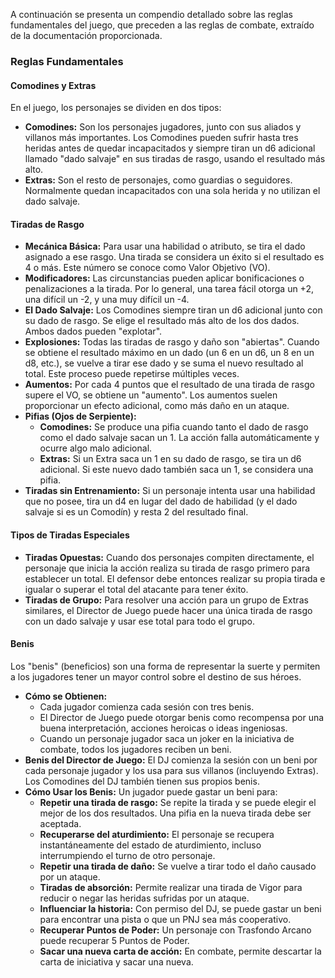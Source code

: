 A continuación se presenta un compendio detallado sobre las reglas fundamentales del juego, que preceden a las reglas de combate, extraído de la documentación proporcionada.

### **Reglas Fundamentales**

#### **Comodines y Extras**
En el juego, los personajes se dividen en dos tipos:
* **Comodines:** Son los personajes jugadores, junto con sus aliados y villanos más importantes. Los Comodines pueden sufrir hasta tres heridas antes de quedar incapacitados y siempre tiran un d6 adicional llamado "dado salvaje" en sus tiradas de rasgo, usando el resultado más alto.
* **Extras:** Son el resto de personajes, como guardias o seguidores. Normalmente quedan incapacitados con una sola herida y no utilizan el dado salvaje.

#### **Tiradas de Rasgo**
* **Mecánica Básica:** Para usar una habilidad o atributo, se tira el dado asignado a ese rasgo. Una tirada se considera un éxito si el resultado es 4 o más. Este número se conoce como Valor Objetivo (VO).
* **Modificadores:** Las circunstancias pueden aplicar bonificaciones o penalizaciones a la tirada. Por lo general, una tarea fácil otorga un +2, una difícil un -2, y una muy difícil un -4.
* **El Dado Salvaje:** Los Comodines siempre tiran un d6 adicional junto con su dado de rasgo. Se elige el resultado más alto de los dos dados. Ambos dados pueden "explotar".
* **Explosiones:** Todas las tiradas de rasgo y daño son "abiertas". Cuando se obtiene el resultado máximo en un dado (un 6 en un d6, un 8 en un d8, etc.), se vuelve a tirar ese dado y se suma el nuevo resultado al total. Este proceso puede repetirse múltiples veces.
* **Aumentos:** Por cada 4 puntos que el resultado de una tirada de rasgo supere el VO, se obtiene un "aumento". Los aumentos suelen proporcionar un efecto adicional, como más daño en un ataque.
* **Pifias (Ojos de Serpiente):**
    * **Comodines:** Se produce una pifia cuando tanto el dado de rasgo como el dado salvaje sacan un 1. La acción falla automáticamente y ocurre algo malo adicional.
    * **Extras:** Si un Extra saca un 1 en su dado de rasgo, se tira un d6 adicional. Si este nuevo dado también saca un 1, se considera una pifia.
* **Tiradas sin Entrenamiento:** Si un personaje intenta usar una habilidad que no posee, tira un d4 en lugar del dado de habilidad (y el dado salvaje si es un Comodín) y resta 2 del resultado final.

#### **Tipos de Tiradas Especiales**
* **Tiradas Opuestas:** Cuando dos personajes compiten directamente, el personaje que inicia la acción realiza su tirada de rasgo primero para establecer un total. El defensor debe entonces realizar su propia tirada e igualar o superar el total del atacante para tener éxito.
* **Tiradas de Grupo:** Para resolver una acción para un grupo de Extras similares, el Director de Juego puede hacer una única tirada de rasgo con un dado salvaje y usar ese total para todo el grupo.

#### **Benis**
Los "benis" (beneficios) son una forma de representar la suerte y permiten a los jugadores tener un mayor control sobre el destino de sus héroes.
* **Cómo se Obtienen:**
    * Cada jugador comienza cada sesión con tres benis.
    * El Director de Juego puede otorgar benis como recompensa por una buena interpretación, acciones heroicas o ideas ingeniosas.
    * Cuando un personaje jugador saca un joker en la iniciativa de combate, todos los jugadores reciben un beni.
* **Benis del Director de Juego:** El DJ comienza la sesión con un beni por cada personaje jugador y los usa para sus villanos (incluyendo Extras). Los Comodines del DJ también tienen sus propios benis.
* **Cómo Usar los Benis:** Un jugador puede gastar un beni para:
    * **Repetir una tirada de rasgo:** Se repite la tirada y se puede elegir el mejor de los dos resultados. Una pifia en la nueva tirada debe ser aceptada.
    * **Recuperarse del aturdimiento:** El personaje se recupera instantáneamente del estado de aturdimiento, incluso interrumpiendo el turno de otro personaje.
    * **Repetir una tirada de daño:** Se vuelve a tirar todo el daño causado por un ataque.
    * **Tiradas de absorción:** Permite realizar una tirada de Vigor para reducir o negar las heridas sufridas por un ataque.
    * **Influenciar la historia:** Con permiso del DJ, se puede gastar un beni para encontrar una pista o que un PNJ sea más cooperativo.
    * **Recuperar Puntos de Poder:** Un personaje con Trasfondo Arcano puede recuperar 5 Puntos de Poder.
    * **Sacar una nueva carta de acción:** En combate, permite descartar la carta de iniciativa y sacar una nueva.